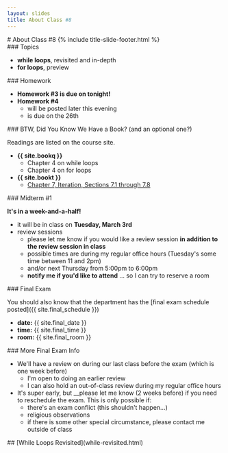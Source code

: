 ```yaml
---
layout: slides
title: About Class #8 
---
```

<section markdown="block" class="title-slide">
#  About Class #8
{% include title-slide-footer.html %}
</section>

<section markdown="block">
###  Topics

* __while loops__, revisited and in-depth
* __for loops__, preview
</section>

<section markdown="block">
###  Homework

* __Homework #3 is due on tonight!__
* __Homework #4__ 
	* will be posted later this evening
	* is due on the 26th

</section>

<section markdown="block">
###  BTW, Did You Know We Have a Book?  (and an optional one?)

Readings are listed on the course site.  

* __{{ site.bookq }}__
	* Chapter 4 on while loops
	* Chapter 4 on for loops
* __{{ site.bookt }}__
	* [Chapter 7, Iteration, Sections 7.1 through 7.8](http://openbookproject.net/thinkcs/python/english3e/iteration.html)
</section>

<section markdown="block">
###  Midterm #1

__It's in a week-and-a-half!__  

* it will be in class on __Tuesday, March 3rd__
* review sessions
	* please let me know if you would like a review session __in addition to the review session in class__
	* possible times are during my regular office hours (Tuesday's some time between 11 and 2pm)
	* and/or next Thursday from 5:00pm to 6:00pm
	* __notify me if you'd like to attend__ ... so I can try to reserve a room

</section>

<section markdown="block">
###  Final Exam

You should also know that the department has the [final exam schedule posted]({{ site.final_schedule }}) 

* __date:__ {{ site.final_date }}
* __time:__ {{ site.final_time }}
* __room:__ {{ site.final_room }}
</section>

<section markdown="block">
###  More Final Exam Info

* We'll have a review on during our last class before the exam (which is one week before)
	* I'm open to doing an earlier review 
	* I can also hold an out-of-class review during my regular office hours
* It's super early, but __please let me know (2 weeks before) if you need to reschedule the exam.  This is only possible if:
	* there's an exam conflict (this shouldn't happen...)
	* religious observations
	* if there is some other special circumstance, please contact me outside of class
</section>

<section markdown="block">
##  [While Loops Revisited](while-revisited.html)
</section>
